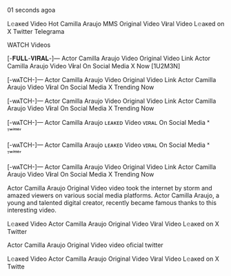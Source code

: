 01 seconds agoa

L𝚎aᴋed Video Hot Camilla Araujo MMS Original Video V𝐢ral Video L𝚎aᴋed on X Twitter Telegrama

WATCH Videos

[-𝐅𝐔𝐋𝐋-𝐕𝐈𝐑𝐀𝐋-]— Actor Camilla Araujo Video Original Video Link Actor Camilla Araujo Video V𝐢ral On Social Media X Now [1U2M3N]

[-wᴀTCH-]— Actor Camilla Araujo Video Original Video Link Actor Camilla Araujo Video V𝐢ral On Social Media X Trending Now

[-wᴀTCH-]— Actor Camilla Araujo Video Original Video Link Actor Camilla Araujo Video V𝐢ral On Social Media X Trending Now

[-wᴀTCH-]— Actor Camilla Araujo ʟᴇᴀᴋᴇᴅ Video ᴠɪʀᴀʟ On Social Media ˣ ᵀʷⁱᵗᵗᵉʳ

[-wᴀTCH-]— Actor Camilla Araujo ʟᴇᴀᴋᴇᴅ Video ᴠɪʀᴀʟ On Social Media ˣ ᵀʷⁱᵗᵗᵉʳ

[-wᴀTCH-]— Actor Camilla Araujo Video Original Video Link Actor Camilla Araujo Video V𝐢ral On Social Media X Trending Now

Actor Camilla Araujo Original Video video took the internet by storm and amazed viewers on various social media platforms. Actor Camilla Araujo, a young and talented digital creator, recently became famous thanks to this interesting video.

L𝚎aᴋed Video Actor Camilla Araujo Original Video V𝐢ral Video L𝚎aᴋed on X Twitter

Actor Camilla Araujo Original Video video oficial twitter

L𝚎aᴋed Video Actor Camilla Araujo Original Video V𝐢ral Video L𝚎aᴋed on X Twitte

